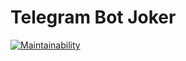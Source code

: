 # Telegram Bot Joker
[![Maintainability](https://api.codeclimate.com/v1/badges/38b973db005f6d5a42c3/maintainability)](https://codeclimate.com/github/Alexander-Zaychenko/Tele/maintainability)
